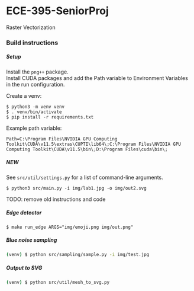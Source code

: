 # ECE-395-SeniorProj
Raster Vectorization

### Build instructions

##### Setup
Install the `png++` package.  
Install CUDA packages and add the Path variable to Environment Variables in the run configuration.

Create a venv:
```
$ python3 -m venv venv
$ . venv/bin/activate
$ pip install -r requirements.txt
```

Example path variable:
```
Path=C:\Program Files\NVIDIA GPU Computing Toolkit\CUDA\v11.5\extras\CUPTI\lib64\;C:\Program Files\NVIDIA GPU Computing Toolkit\CUDA\v11.5\bin\;D:\Program Files\cuda\bin\;
```

##### NEW
See `src/util/settings.py` for a list of command-line arguments.
```
$ python3 src/main.py -i img/lab1.jpg -o img/out2.svg
```

TODO: remove old instructions and code

##### Edge detector
```
$ make run_edge ARGS="img/emoji.png img/out.png"
```

##### Blue noise sampling
```bash
(venv) $ python src/sampling/sample.py -i img/test.jpg
```

##### Output to SVG
```bash
(venv) $ python src/util/mesh_to_svg.py
```
